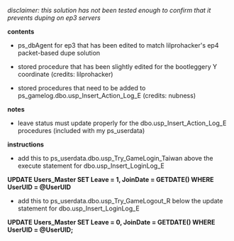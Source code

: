 *disclaimer: this solution has not been tested enough to confirm that it prevents duping on ep3 servers*

**contents**

* ps_dbAgent for ep3 that has been edited to match lilprohacker's ep4 packet-based dupe solution

* stored procedure that has been slightly edited for the bootleggery Y coordinate (credits: lilprohacker)

* stored procedures that need to be added to ps_gamelog.dbo.usp_Insert_Action_Log_E (credits: nubness)

**notes**

* leave status must update properly for the dbo.usp_Insert_Action_Log_E procedures (included with my ps_userdata)

**instructions**

* add this to ps_userdata.dbo.usp_Try_GameLogin_Taiwan above the execute statement for dbo.usp_Insert_LoginLog_E

**UPDATE Users_Master SET Leave = 1, JoinDate = GETDATE() WHERE UserUID = @UserUID**

* add this to ps_userdata.dbo.usp_Try_GameLogout_R below the update statement for dbo.usp_Insert_LoginLog_E

**UPDATE Users_Master SET Leave = 0, JoinDate = GETDATE() WHERE UserUID = @UserUID;**
